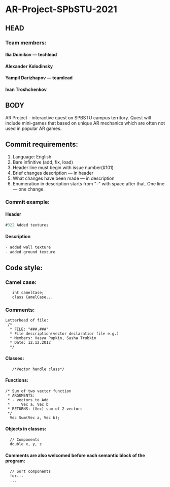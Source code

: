 # AR-Project-SPbSTU-2021
## HEAD
### Team members: 
   #### Ilia Doinikov — **techlead**
   #### Alexander Kolodinsky
   #### Yampil Darizhapov — **teamlead**
   #### Ivan Troshchenkov
## BODY
AR Project - interactive quest on SPBSTU campus territory. Quest will include mini-games that based on unique AR mechanics which are often not used in popular AR games.

## Commit requirements:
1.  Language: English
2.  Bare infinitive (add, fix, load)
4.  Header line must begin with issue number(#101)
5.  Brief changes description — in header
6.  What changes have been made — in description
7.  Enumeration in description starts from "-" with space after that. One line — one change.
### Commit example:
#### Header
``` c#
#322 Added textures
```
#### Description
```c++
- added wall texture
- added ground texture
```
## Code style:
  ### Camel case:
       int camelCase;
       class CamelCase...
  ### Comments: 
    Letterhead of file: 
     /*
      * FILE: "###.###"
      * File description(vector declaratioт file e.g.)
      * Members: Vasya Pupkin, Sasha Trubkin
      * Date: 12.12.2012
      */
   #### Classes:
       /*Vector handle class*/
   #### Functions: 
    /* Sum of two vector function
     * ARGUMENTS:
     * - vectors to Add
     *     Vec a, Vec b
     * RETURNS: (Vec) sum of 2 vectors
     */
      Vec Sum(Vec a, Vec b);
   #### Objects in classes:
      // Components
      double x, y, z
   #### Comments are also welcomed before each semantic block of the program:
      // Sort components
      for...
      ...
      

  
 

